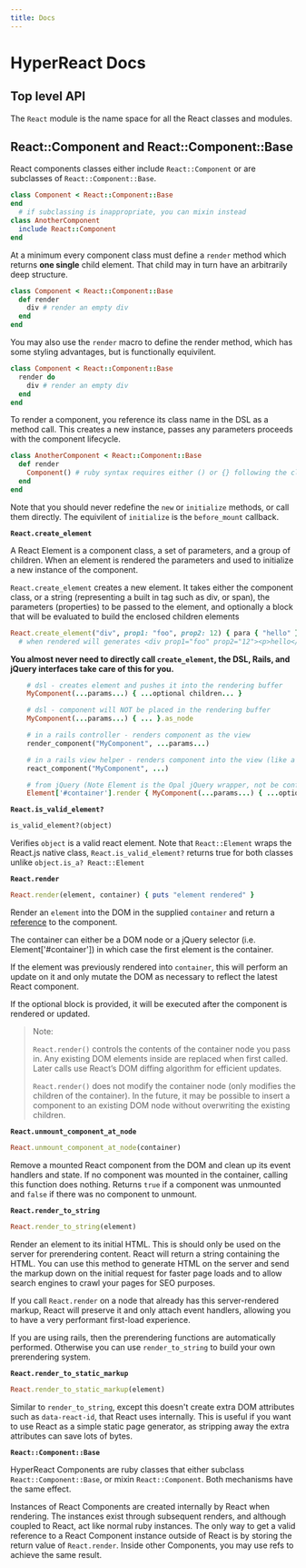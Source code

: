 ```yaml
---
title: Docs
---
```

# HyperReact Docs

## Top level API

The `React` module is the name space for all the React classes and modules.  


## React::Component and React::Component::Base

React components classes either include `React::Component` or are subclasses of `React::Component::Base`.  

```ruby
class Component < React::Component::Base
end
  # if subclassing is inappropriate, you can mixin instead
class AnotherComponent
  include React::Component
end
```

At a minimum every component class must define a `render` method which returns **one single** child element. That child may in turn have an arbitrarily deep structure.

```ruby
class Component < React::Component::Base
  def render
    div # render an empty div
  end
end
```

You may also use the `render` macro to define the render method, which has some styling advantages, but is functionally equivilent.

```ruby
class Component < React::Component::Base
  render do
    div # render an empty div
  end
end
```


To render a component, you reference its class name in the DSL as a method call.  This creates a new instance, passes any parameters proceeds with the component lifecycle.  

```ruby
class AnotherComponent < React::Component::Base
  def render
    Component() # ruby syntax requires either () or {} following the class name
  end
end
```

Note that you should never redefine the `new` or `initialize` methods, or call them directly.  The equivilent of `initialize` is the `before_mount` callback.  


**`React.create_element`**

A React Element is a component class, a set of parameters, and a group of children.  When an element is rendered the parameters and used to initialize a new instance of the component.

`React.create_element` creates a new element.  It takes either the component class, or a string (representing a built in tag such as div, or span), the parameters (properties) to be passed to the element, and optionally a block that will be evaluated to build the enclosed children elements

```ruby
React.create_element("div", prop1: "foo", prop2: 12) { para { "hello" }; para { "goodby" } )
  # when rendered will generates <div prop1="foo" prop2="12"><p>hello</p><p>goodby</p></div>
```

**You almost never need to directly call `create_element`, the DSL, Rails, and jQuery interfaces take care of this for you.**

```ruby
    # dsl - creates element and pushes it into the rendering buffer
    MyComponent(...params...) { ...optional children... }

    # dsl - component will NOT be placed in the rendering buffer
    MyComponent(...params...) { ... }.as_node

    # in a rails controller - renders component as the view
    render_component("MyComponent", ...params...)

    # in a rails view helper - renders component into the view (like a partial)
    react_component("MyComponent", ...)

    # from jQuery (Note Element is the Opal jQuery wrapper, not be confused with React::Element)
    Element['#container'].render { MyComponent(...params...) { ...optional children... } }  
```

**`React.is_valid_element?`**

```ruby
is_valid_element?(object)
```

Verifies `object` is a valid react element.  Note that `React::Element` wraps the React.js native class,
`React.is_valid_element?` returns true for both classes unlike `object.is_a? React::Element`

**`React.render`**

```ruby
React.render(element, container) { puts "element rendered" }
```

Render an `element` into the DOM in the supplied `container` and return a [reference](/docs/more-about-refs.html) to the component.

The container can either be a DOM node or a jQuery selector (i.e. Element['#container']) in which case the first element is the container.

If the element was previously rendered into `container`, this will perform an update on it and only mutate the DOM as necessary to reflect the latest React component.

If the optional block is provided, it will be executed after the component is rendered or updated.

> Note:
>
> `React.render()` controls the contents of the container node you pass in. Any existing DOM elements inside are replaced when first called. Later calls use React’s DOM diffing algorithm for efficient updates.
>
> `React.render()` does not modify the container node (only modifies the children of the container). In the future, it may be possible to insert a component to an existing DOM node without overwriting the existing children.


**`React.unmount_component_at_node`**

```ruby
React.unmount_component_at_node(container)
```

Remove a mounted React component from the DOM and clean up its event handlers and state. If no component was mounted in the container, calling this function does nothing. Returns `true` if a component was unmounted and `false` if there was no component to unmount.

**`React.render_to_string`**

```ruby
React.render_to_string(element)
```

Render an element to its initial HTML. This is should only be used on the server for prerendering content. React will return a string containing the HTML. You can use this method to generate HTML on the server and send the markup down on the initial request for faster page loads and to allow search engines to crawl your pages for SEO purposes.

If you call `React.render` on a node that already has this server-rendered markup, React will preserve it and only attach event handlers, allowing you to have a very performant first-load experience.

If you are using rails, then the prerendering functions are automatically performed.  Otherwise you can use `render_to_string` to build your own prerendering system.


**`React.render_to_static_markup`**

```ruby
React.render_to_static_markup(element)
```

Similar to `render_to_string`, except this doesn't create extra DOM attributes such as `data-react-id`, that React uses internally. This is useful if you want to use React as a simple static page generator, as stripping away the extra attributes can save lots of bytes.

**`React::Component::Base`**

HyperReact Components are ruby classes that either subclass `React::Component::Base`, or mixin `React::Component`.  Both mechanisms have the same effect.

Instances of React Components are created internally by React when rendering. The instances exist through subsequent renders, and although coupled to React, act like normal ruby instances. The only way to get a valid reference to a React Component instance outside of React is by storing the return value of `React.render`.  Inside other Components, you may use refs to achieve the same result.

